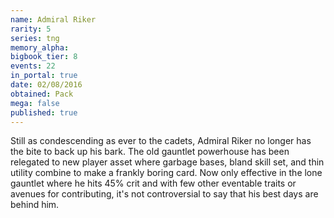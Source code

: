 ```yaml
---
name: Admiral Riker
rarity: 5
series: tng
memory_alpha:
bigbook_tier: 8
events: 22
in_portal: true
date: 02/08/2016
obtained: Pack
mega: false
published: true
---
```


Still as condescending as ever to the cadets, Admiral Riker no longer has the bite to back up his bark. The old gauntlet powerhouse has been relegated to new player asset where garbage bases, bland skill set, and thin utility combine to make a frankly boring card. Now only effective in the lone gauntlet where he hits 45% crit and with few other eventable traits or avenues for contributing, it's not controversial to say that his best days are behind him.
